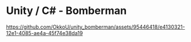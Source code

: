 # Unity / C# - Bomberman

https://github.com/OkkoU/unity_bomberman/assets/95446418/e4130321-12e1-4085-ae4a-45f74e38da19

